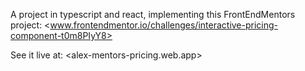 A project in typescript and react, implementing this FrontEndMentors project: <www.frontendmentor.io/challenges/interactive-pricing-component-t0m8PIyY8>

See it live at: <alex-mentors-pricing.web.app>
